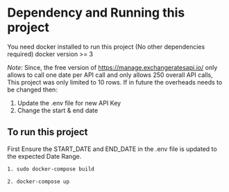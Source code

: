 # Dependency and Running this project
You need docker installed to run this project (No other dependencies required)
docker version >= 3

*Note*: Since, the free version of https://manage.exchangeratesapi.io/ only allows to call one date per API call and only allows 250 overall API calls, This project was only limited to 10 rows. If in future the overheads needs to be changed then:

1. Update the .env file for new API Key
2. Change the start & end date

## To run this project

First Ensure the START_DATE and END_DATE in the .env file is updated to the expected Date Range.
```bash
1. sudo docker-compose build

2. docker-compose up
